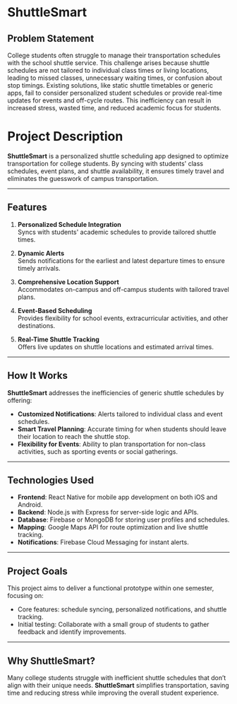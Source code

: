 # ShuttleSmart

## Problem Statement  
College students often struggle to manage their transportation schedules with the school shuttle service. This challenge arises because shuttle schedules are not tailored to individual class times or living locations, leading to missed classes, unnecessary waiting times, or confusion about stop timings. Existing solutions, like static shuttle timetables or generic apps, fail to consider personalized student schedules or provide real-time updates for events and off-cycle routes. This inefficiency can result in increased stress, wasted time, and reduced academic focus for students.


# Project Description

**ShuttleSmart** is a personalized shuttle scheduling app designed to optimize transportation for college students. By syncing with students' class schedules, event plans, and shuttle availability, it ensures timely travel and eliminates the guesswork of campus transportation.

---

## Features
1. **Personalized Schedule Integration**  
   Syncs with students' academic schedules to provide tailored shuttle times.

2. **Dynamic Alerts**  
   Sends notifications for the earliest and latest departure times to ensure timely arrivals.

3. **Comprehensive Location Support**  
   Accommodates on-campus and off-campus students with tailored travel plans.

4. **Event-Based Scheduling**  
   Provides flexibility for school events, extracurricular activities, and other destinations.

5. **Real-Time Shuttle Tracking**  
   Offers live updates on shuttle locations and estimated arrival times.

---

## How It Works
**ShuttleSmart** addresses the inefficiencies of generic shuttle schedules by offering:  
- **Customized Notifications**: Alerts tailored to individual class and event schedules.  
- **Smart Travel Planning**: Accurate timing for when students should leave their location to reach the shuttle stop.  
- **Flexibility for Events**: Ability to plan transportation for non-class activities, such as sporting events or social gatherings.

---

## Technologies Used
- **Frontend**: React Native for mobile app development on both iOS and Android.  
- **Backend**: Node.js with Express for server-side logic and APIs.  
- **Database**: Firebase or MongoDB for storing user profiles and schedules.  
- **Mapping**: Google Maps API for route optimization and live shuttle tracking.  
- **Notifications**: Firebase Cloud Messaging for instant alerts.

---

## Project Goals
This project aims to deliver a functional prototype within one semester, focusing on:  
- Core features: schedule syncing, personalized notifications, and shuttle tracking.  
- Initial testing: Collaborate with a small group of students to gather feedback and identify improvements.

---

## Why ShuttleSmart?
Many college students struggle with inefficient shuttle schedules that don’t align with their unique needs. **ShuttleSmart** simplifies transportation, saving time and reducing stress while improving the overall student experience.

